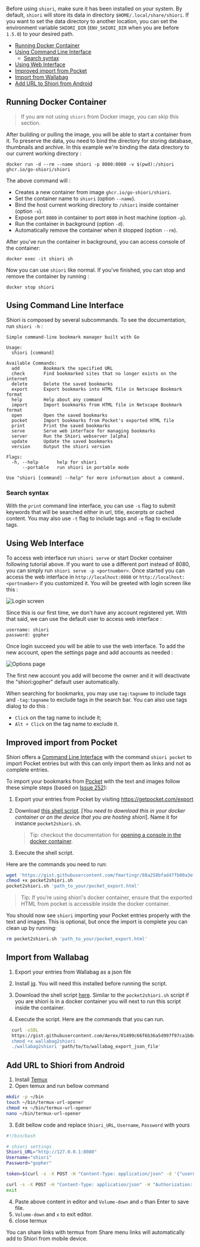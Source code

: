 Before using `shiori`, make sure it has been installed on your system. By default, `shiori` will store its data in directory `$HOME/.local/share/shiori`. If you want to set the data directory to another location, you can set the environment variable `SHIORI_DIR` (`ENV_SHIORI_DIR` when you are before `1.5.0`) to your desired path.

<!-- TOC -->

- [Running Docker Container](#running-docker-container)
- [Using Command Line Interface](#using-command-line-interface)
  - [Search syntax](#search-syntax)
- [Using Web Interface](#using-web-interface)
- [Improved import from Pocket](#improved-import-from-pocket)
- [Import from Wallabag](#import-from-wallabag)
- [Add URL to Shiori from Android](#Add-URL-to-Shiori-from-Android)

<!-- /TOC -->

## Running Docker Container

> If you are not using `shiori` from Docker image, you can skip this section.

After building or pulling the image, you will be able to start a container from it. To preserve the data, you need to bind the directory for storing database, thumbnails and archive. In this example we're binding the data directory to our current working directory :

```
docker run -d --rm --name shiori -p 8080:8080 -v $(pwd):/shiori ghcr.io/go-shiori/shiori
```

The above command will :

- Creates a new container from image `ghcr.io/go-shiori/shiori`.
- Set the container name to `shiori` (option `--name`).
- Bind the host current working directory to `/shiori` inside container (option `-v`).
- Expose port `8080` in container to port `8080` in host machine (option `-p`).
- Run the container in background (option `-d`).
- Automatically remove the container when it stopped (option `--rm`).

After you've run the container in background, you can access console of the container:

```
docker exec -it shiori sh
```

Now you can use `shiori` like normal. If you've finished, you can stop and remove the container by running :

```
docker stop shiori
```

## Using Command Line Interface

Shiori is composed by several subcommands. To see the documentation, run `shiori -h` :

```
Simple command-line bookmark manager built with Go

Usage:
  shiori [command]

Available Commands:
  add         Bookmark the specified URL
  check       Find bookmarked sites that no longer exists on the internet
  delete      Delete the saved bookmarks
  export      Export bookmarks into HTML file in Netscape Bookmark format
  help        Help about any command
  import      Import bookmarks from HTML file in Netscape Bookmark format
  open        Open the saved bookmarks
  pocket      Import bookmarks from Pocket's exported HTML file
  print       Print the saved bookmarks
  serve       Serve web interface for managing bookmarks
  server      Run the Shiori webserver [alpha]
  update      Update the saved bookmarks
  version     Output the shiori version

Flags:
  -h, --help       help for shiori
      --portable   run shiori in portable mode

Use "shiori [command] --help" for more information about a command.
```

### Search syntax
With the `print` command line interface, you can use `-s` flag to submit keywords that will be searched either in url, title, excerpts or cached content.
You may also use `-t` flag to include tags and `-e` flag to exclude tags.



## Using Web Interface

To access web interface run `shiori serve` or start Docker container following tutorial above. If you want to use a different port instead of 8080, you can simply run `shiori serve -p <portnumber>`. Once started you can access the web interface in `http://localhost:8080` or `http://localhost:<portnumber>` if you customized it. You will be greeted with login screen like this :

![Login screen](https://raw.githubusercontent.com/go-shiori/shiori/master/docs/screenshots/01-login.png)

Since this is our first time, we don't have any account registered yet. With that said, we can use the default user to access web interface :

```
username: shiori
password: gopher
```

Once login succeed you will be able to use the web interface. To add the new account, open the settings page and add accounts as needed :

![Options page](https://raw.githubusercontent.com/go-shiori/shiori/master/docs/screenshots/04-options.png)

The first new account you add will become the owner and it will deactivate the "shiori:gopher" default user automatically.

When searching for bookmarks, you may use `tag:tagname` to include tags and `-tag:tagname` to exclude tags in the search bar. You can also use tags dialog to do this :

- `Click` on the tag name to include it;
- `Alt + Click` on the tag name to exclude it.


## Improved import from Pocket

Shiori offers a [Command Line Interface](https://github.com/go-shiori/shiori/blob/master/docs/Usage.md#using-command-line-interface) with the command `shiori pocket` to import Pocket entries but with this can only import them as links and not as complete entries.

To import your bookmarks from [Pocket](https://getpocket.com/) with the text and images follow these simple steps (based on [Issue 252](https://github.com/go-shiori/shiori/issues/252)):

1. Export your entries from Pocket by visiting https://getpocket.com/export

2. Download [this shell script](https://gist.github.com/fmartingr/88a258bfad47fb00a3ef9d6c38e5699e). [*You need to download this in your docker container or on the device that you are hosting shiori*]. Name it for instance `pocket2shiori.sh`.

   > Tip: checkout the documentation for [opening a console in the docker container](https://github.com/go-shiori/shiori/blob/master/docs/Usage.md#running-docker-container).

3. Execute the shell script.

Here are the commands you need to run:
   ```sh
   wget 'https://gist.githubusercontent.com/fmartingr/88a258bfad47fb00a3ef9d6c38e5699e/raw/a21afb20b56d5383b8b975410e0eb538de02b422/pocket2shiori.sh'
   chmod +x pocket2shiori.sh
   pocket2shiori.sh 'path_to_your/pocket_export.html'
   ```

   > Tip: If you’re using shiori's docker container, ensure that the exported HTML from pocket is accessible inside the docker container.

You should now see `shiori` importing your Pocket entries properly with the text and images.
This is optional, but once the import is complete you can clean up by running:

```sh
rm pocket2shiori.sh 'path_to_your/pocket_export.html'
```

##  Import from Wallabag


1. Export your entries from Wallabag as a json file

2. Install [jq](https://stedolan.github.io/jq/download/). You will need this installed before running the script.

3. Download the shell script
[here](https://gist.githubusercontent.com/Aerex/01499c66f6b36a5d997f97ca1b0ab5b1/raw/bf793515540278fc675c7769be74a77ca8a41e62/wallabag2shiori). Similar to the `pocket2shiori.sh` script if you are shiori is in a docker container you will next to run this script
inside the container.

4. Execute the script. Here are the commands that you can run.

  ```sh
    curl -sSOL
    https://gist.githubusercontent.com/Aerex/01499c66f6b36a5d997f97ca1b0ab5b1/raw/bf793515540278fc675c7769be74a77ca8a41e62/wallabag2shiori'
    chmod +x wallabag2shiori
    ./wallabag2shiori 'path/to/to/wallabag_export_json_file'
  ```
  
  
##  Add URL to Shiori from Android


1. Install [Temux](https://termux.dev/en/)
2. Open temux and run bellow command
```bash
mkdir -p ~/bin
touch ~/bin/termux-url-opener
chmod +x ~/bin/termux-url-opener
nano ~/bin/termux-url-opener
```
3. Edit bellow code and replace `Shiori_URL`, `Username`, `Password` with yours
```bash
#!/bin/bash

# shiori settings
Shiori_URL="http://127.0.0.1:8080"
Username="shiori"
Password="gopher"

token=$(curl -s -X POST -H "Content-Type: application/json" -d '{"username": "'"$Username"'" , "password": "'"$Password"'", "remember": true}' $Shiori_URL/api/v1/auth/login | grep -oP '(?<="token":")[^"]*')

curl -s -X POST -H "Content-Type: application/json" -H "Authorization: Bearer $token" -d '{ "url": "'"$1"'", "createArchive": false, "public": 1, "tags": [], "title": "", "excerpt": "" }' $Shiori_URL/api/bookmarks
exit
```
4. Paste above content in editor and `Volume-down` and `o` than Enter to save file.
5. `Volume-down` and `x` to exit editor.
6. close termux


You can share links with termux from Share menu links will automatically add to Shiori from mobile device.
